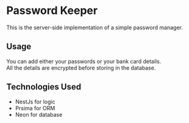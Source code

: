 # Password Keeper

This is the server-side implementation of a simple password manager.

## Usage
You can add either your passwords or your bank card details.\
All the details are encrypted before storing in the database.

## Technologies Used
* NestJs for logic
* Prsima for ORM
* Neon for database
